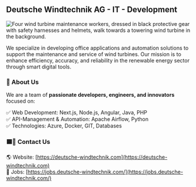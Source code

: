 ## Deutsche Windtechnik AG - IT - Development
![Four wind turbine maintenance workers, dressed in black protective gear with safety harnesses and helmets, walk towards a towering wind turbine in the background.](https://www.deutsche-windtechnik.com/fileadmin/_processed_/1/f/csm_Serviceteam-Senvion-Windenergieanlage-Deutsche-Windtechnik-Referenzen_597ac515a1.jpg)

We specialize in developing office applications and automation solutions to support the maintenance and service of wind turbines. Our mission is to enhance efficiency, accuracy, and reliability in the renewable energy sector through smart digital tools.

### 🚀 About Us  
We are a team of **passionate developers, engineers, and innovators** focused on:

✅ Web Development: Next.js, Node.js, Angular, Java, PHP  
✅ API-Management & Automation: Apache Airflow, Python  
✅ Technologies: Azure, Docker, GIT, Databases  

### 🟦💙 Contact Us
🌎 Website: [https://deutsche-windtechnik.com](https://deutsche-windtechnik.com)  
💼 Jobs: [https://jobs.deutsche-windtechnik.com/](https://jobs.deutsche-windtechnik.com/) 

